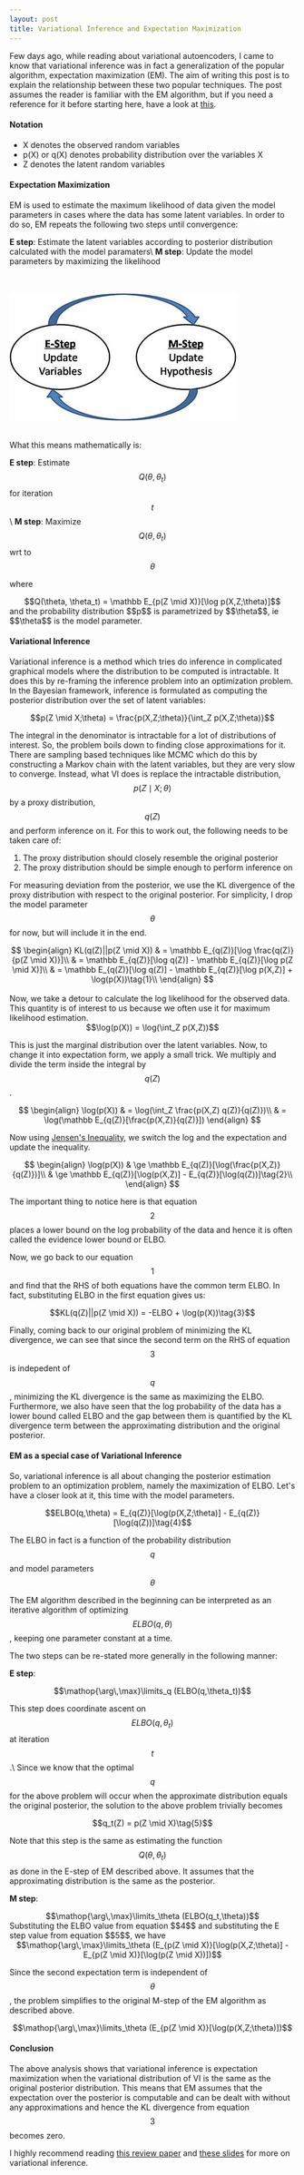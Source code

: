 ```yaml
---
layout: post
title: Variational Inference and Expectation Maximization
---
```


Few days ago, while reading about variational autoencoders, I came to know that variational inference was in fact a generalization of the popular algorithm, expectation maximization (EM). The aim of writing this post is to explain the relationship between these two popular techniques. 
The post assumes the reader is familiar with the EM algorithm, but if you need a reference for it before starting here, have a look at [this](http://www.svcl.ucsd.edu/courses/ece271A/handouts/EM2.pdf).

#### Notation

* X denotes the observed random variables
* p(X) or q(X) denotes probability distribution over the variables X
* Z denotes the latent random variables


#### Expectation Maximization

EM is used to estimate the maximum likelihood of data given the model parameters in cases where the data has some latent variables. In order to do so, EM repeats the following two steps until convergence:

**E step**: Estimate the latent variables according to posterior distribution calculated with the model paramaters\\
**M step**: Update the model parameters by maximizing the likelihood

<br><br>
![EM algorithm cycle](/images/em.jpg)
<br><br>

What this means mathematically is:

**E step**: Estimate $$Q(\theta, \theta_t)$$ for iteration $$t$$\\
**M step**: Maximize $$Q(\theta, \theta_t)$$ wrt to $$\theta$$

where 
<center>$$Q(\theta, \theta_t) = \mathbb E_{p(Z \mid X)}[\log p(X,Z;\theta)]$$</center>
and
the probability distribution $$p$$ is parametrized by $$\theta$$, ie $$\theta$$ is the model parameter.

#### Variational Inference

Variational inference is a method which tries do inference in complicated graphical models where the distribution to be computed is intractable. It does this by re-framing the inference problem into an optimization problem. In the Bayesian framework, inference is formulated as computing the posterior distribution over the set of latent variables:


<center>$$p(Z \mid X;\theta) = \frac{p(X,Z;\theta)}{\int_Z p(X,Z;\theta)}$$</center>


The integral in the denominator is intractable for a lot of distributions of interest. So, the problem boils down to finding close approximations for it. There are sampling based techniques like MCMC which do this by constructing a Markov chain with the latent variables, but they are very slow to converge. Instead, what VI does is replace the intractable distribution, $$p(Z \mid X;\theta)$$ by a proxy distribution, $$q(Z)$$ and perform inference on it. For this to work out, the following needs to be taken care of:

1. The proxy distribution should closely resemble the original posterior
2. The proxy distribution should be simple enough to perform inference on

For measuring deviation from the posterior, we use the KL divergence of the proxy distribution with respect to the original posterior. For simplicity, I drop the model parameter $$\theta$$ for now, but will include it in the end.

<center>
$$
	\begin{align}
		KL(q(Z)||p(Z \mid X)) & = \mathbb E_{q(Z)}[\log \frac{q(Z)}{p(Z \mid X)}]\\
		& = \mathbb E_{q(Z)}[\log q(Z)] - \mathbb E_{q(Z)}[\log p(Z \mid X)]\\
		& = \mathbb E_{q(Z)}[\log q(Z)] - \mathbb E_{q(Z)}[\log p(X,Z)] + \log(p(X))\tag{1}\\
	\end{align}
$$
</center>

<br>
Now, we take a detour to calculate the log likelihood for the observed data. This quantity is of interest to us because we often use it for maximum likelihood estimation.

<center>$$\log(p(X)) = \log(\int_Z p(X,Z))$$</center>

This is just the marginal distribution over the latent variables. Now, to change it into expectation form, we apply a small trick. We multiply and divide the term inside the integral by $$q(Z)$$.


<center>
$$
	\begin{align}
		\log(p(X)) & = \log(\int_Z \frac{p(X,Z) q(Z)}{q(Z)})\\
		& = \log(\mathbb E_{q(Z)}[\frac{p(X,Z)}{q(Z)}])
	\end{align}
$$
</center>

Now using [Jensen's Inequality](http://www.sef.hku.hk/~wsuen/teaching/micro/jensen.pdf), we switch the log and the expectation and update the inequality.

<center>
$$
	\begin{align}
		\log(p(X)) & \ge \mathbb E_{q(Z)}[\log(\frac{p(X,Z)}{q(Z)})]\\
		& \ge \mathbb E_{q(Z)}[\log(p(X,Z)] - E_{q(Z)}[\log(q(Z))]\tag{2}\\
	\end{align}
$$
</center>

The important thing to notice here is that equation $$2$$ places a lower bound on the log probability of the data and hence it is often called the evidence lower bound or ELBO.

Now, we go back to our equation $$1$$ and find that the RHS of both equations have the common term ELBO.
In fact, substituting ELBO in the first equation gives us:

<center>$$KL(q(Z)||p(Z \mid X)) = -ELBO + \log(p(X))\tag{3}$$</center>

Finally, coming back to our original problem of minimizing the KL divergence, we can see that since the second term on the RHS of equation $$3$$ is indepedent of $$q$$, minimizing the KL divergence is the same as maximizing the ELBO. Furthermore, we also have seen that the log probability of the data has a lower bound called ELBO and the gap between them is quantified by the KL divergence term between the approximating distribution and the original posterior.

#### EM as a special case of Variational Inference

So, variational inference is all about changing the posterior estimation problem to an optimization problem, namely the maximization of ELBO. Let's have a closer look at it, this time with the model parameters.

<center>$$ELBO(q,\theta) = E_{q(Z)}[\log(p(X,Z;\theta)] - E_{q(Z)}[\log(q(Z))]\tag{4}$$</center>

The ELBO in fact is a function of the probability distribution $$q$$ and model parameters $$\theta$$

The EM algorithm described in the beginning can be interpreted as an iterative algorithm of optimizing $$ELBO(q,\theta)$$, keeping one parameter constant at a time.

The two steps can be re-stated more generally in the following manner:

**E step**:
<center>$$\mathop{\arg\,\max}\limits_q (ELBO(q,\theta_t))$$</center>

This step does coordinate ascent on $$ELBO(q,\theta_t)$$ at iteration $$t$$.\\
Since we know that the optimal $$q$$ for the above problem will occur when the approximate distribution equals the original posterior, the solution to the above problem trivially becomes

<center>$$q_t(Z) = p(Z \mid X)\tag{5}$$</center>

Note that this step is the same as estimating the function $$Q(\theta,\theta_t)$$ as done in the E-step of EM described above. It assumes that the approximating distribution is the same as the posterior. 

**M step**:
<center>$$\mathop{\arg\,\max}\limits_\theta (ELBO(q_t,\theta))$$</center>
Substituting the ELBO value from equation $$4$$ and substituting the E step value from equation $$5$$, we have
<center>$$\mathop{\arg\,\max}\limits_\theta (E_{p(Z \mid X)}[\log(p(X,Z;\theta)] - E_{p(Z \mid X)}[\log(p(Z \mid X))])$$</center>

Since the second expectation term is independent of $$\theta$$, the problem simplifies to the original M-step of the EM algorithm as described above.

<center>$$\mathop{\arg\,\max}\limits_\theta (E_{p(Z \mid X)}[\log(p(X,Z;\theta)])$$</center>

#### Conclusion

The above analysis shows that variational inference is expectation maximization when the variational distribution of VI is the same as the original posterior distribution.
This means that EM assumes that the expectation over the posterior is computable and can be dealt with without any approximations and hence the KL divergence from equation $$3$$ becomes zero.

I highly recommend reading [this review paper](https://arxiv.org/pdf/1601.00670.pdf) and [these slides](http://citeseerx.ist.psu.edu/viewdoc/download?doi=10.1.1.137.221&rep=rep1&type=pdf) for more on variational inference. 
